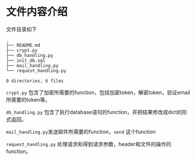 # 文件内容介绍
文件目录如下
```
.
├── README.md
├── crypt.py
├── db_handling.py
├── init_db.sql
├── mail_handling.py
└── request_handling.py

0 directories, 6 files
```

`crypt.py` 包含了加密所需要的function，包括加密token，解密token，验证email所需要的token等。

`db_handling.py` 包含了执行database语句的function，并把结果修改成dict的形式返回。

`mail_handling.py`发送邮件所需要的function，`send` 这个function

`request_handling.py` 处理请求和得到请求参数，header和文件的操作的function。
